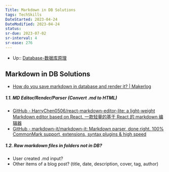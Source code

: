 ```yaml
---
Title: Markdown in DB Solutions
tags: TechSkills
DateStarted: 2023-04-24 
DateModified: 2023-04-24 
status:
sr-due: 2023-07-02
sr-interval: 4
sr-ease: 276
---
```

- Up:: [Database-数据库原理](Database-数据库原理)
## Markdown in DB Solutions

- [How do you save markdown in database and render it? | Makerlog](https://getmakerlog.com/discussions/waptik-how-do-you-save-markdown-in-database-and-re)

##### 1.1. MD Editor/Render/Parser (Convert .md to HTML)

- [GitHub - HarryChen0506/react-markdown-editor-lite: a light-weight Markdown editor based on React. 一款轻量的基于 React 的 markdown 编辑器](https://github.com/HarryChen0506/react-markdown-editor-lite)
- [GitHub - markdown-it/markdown-it: Markdown parser, done right. 100% CommonMark support, extensions, syntax plugins & high speed](https://github.com/markdown-it/markdown-it)

##### 1.2. Raw markdown files in folders not in DB?

- User created .md input?
- Other items of a blog post? (title, date, description, cover, tag, author)
